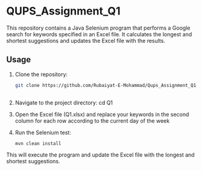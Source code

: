 # QUPS_Assignment_Q1

This repository contains a Java Selenium program that performs a Google search for keywords specified in an Excel file. It calculates the longest and shortest suggestions and updates the Excel file with the results.

## Usage

1. Clone the repository:

   ```bash
   git clone https://github.com/Rubaiyat-E-Mohammad/Qups_Assignment_Q1.git
  
2. Navigate to the project directory:
	cd Q1

3. Open the Excel file (Q1.xlsx) and replace your keywords in the second column for each row according to the current day of the week

4. Run the Selenium test:
	
	```bash
	mvn clean install
	
This will execute the program and update the Excel file with the longest and shortest suggestions.
